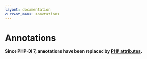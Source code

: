 ```yaml
---
layout: documentation
current_menu: annotations
---
```


# Annotations

**Since PHP-DI 7, annotations have been replaced by [PHP attributes](attributes.md).**
